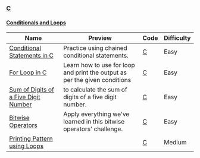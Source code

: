 
### [C](https://www.hackerrank.com/domains/c)



#### [Conditionals and Loops](https://www.hackerrank.com/domains/c/c-conditionals-and-loops)

Name | Preview | Code | Difficulty
---- | ------- | ---- | ----------
[Conditional Statements in C](https://www.hackerrank.com/challenges/conditional-statements-in-c)|Practice using chained conditional statements.|[C](conditional-statements-in-c.c)|Easy
[For Loop in C](https://www.hackerrank.com/challenges/for-loop-in-c)|Learn how to use for loop and print the output as per the given conditions|[C](for-loop-in-c.c)|Easy
[Sum of Digits of a Five Digit Number](https://www.hackerrank.com/challenges/sum-of-digits-of-a-five-digit-number)|to calculate the sum of digits of a five digit number.|[C](sum-of-digits-of-a-five-digit-number.c)|Easy
[Bitwise Operators](https://www.hackerrank.com/challenges/bitwise-operators-in-c)|Apply everything we've learned in this bitwise operators' challenge.|[C](bitwise-operators-in-c.c)|Easy
[Printing Pattern using Loops](https://www.hackerrank.com/challenges/printing-pattern-2)||[C](printing-pattern-2.c)|Medium

